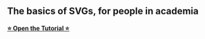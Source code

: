 ## The basics of SVGs, for people in academia

[**⭐ Open the Tutorial ⭐**](https://vincerubinetti.github.io/intro-to-svgs/)
